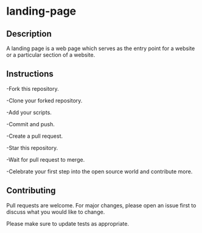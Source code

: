 # landing-page



## Description
A landing page is a web page which serves as the entry point for a website or a particular section of a website.



## Instructions
-Fork this repository.

-Clone your forked repository.

-Add your scripts.

-Commit and push.

-Create a pull request.

-Star this repository.

-Wait for pull request to merge.

-Celebrate your first step into the open source world and contribute more.



## Contributing

Pull requests are welcome. For major changes, please open an issue first
to discuss what you would like to change.

Please make sure to update tests as appropriate.


